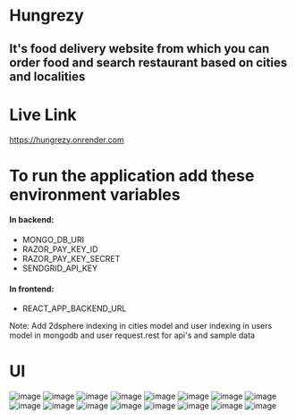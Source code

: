 # Hungrezy

<h2>It's food delivery website from which you can order food and search restaurant based on cities and localities</h2>

# Live Link
https://hungrezy.onrender.com




# To run the application add these environment variables

<h4>In backend:</h4>
<ul>
<li>MONGO_DB_URI</li>
<li>RAZOR_PAY_KEY_ID</li>
<li>RAZOR_PAY_KEY_SECRET</li>
<li>SENDGRID_API_KEY</li>
</ul>
<h4>In frontend:</h4>
<ul><li>REACT_APP_BACKEND_URL</li></ul>

Note: Add 2dsphere indexing in cities model and user indexing in users model in mongodb and user request.rest for api's and sample data


# UI


![image](https://github.com/kratos-090/Hungrezy/assets/64844155/a39d5ee8-1893-41a3-9827-40dc3a725f5a)
![image](https://github.com/kratos-090/Hungrezy/assets/64844155/ab283a79-c4a1-41eb-8d63-a507148bf4ec)
![image](https://github.com/kratos-090/Hungrezy/assets/64844155/b37dc823-0d4a-4e64-9164-03cd239ea2a3)
![image](https://github.com/kratos-090/Hungrezy/assets/64844155/fa41e216-0965-4428-b10e-b7fb881f8386)
![image](https://github.com/kratos-090/Hungrezy/assets/64844155/4e621da1-499f-41bc-ab26-9286b7061dcd)
![image](https://github.com/kratos-090/Hungrezy/assets/64844155/fdb53f33-37c4-4c7e-b08d-911ec66448e9)
![image](https://github.com/kratos-090/Hungrezy/assets/64844155/6c084c47-9c95-49c2-a0d0-03dbd1df416a)
![image](https://github.com/kratos-090/Hungrezy/assets/64844155/da451d14-0912-489d-9da7-4d18610785ca)
![image](https://github.com/kratos-090/Hungrezy/assets/64844155/a699830f-aa73-4136-b4d2-489fd7152a16)
![image](https://github.com/kratos-090/Hungrezy/assets/64844155/72c2acf3-692f-4e0b-9496-cab4b231aa5b)
![image](https://github.com/kratos-090/Hungrezy/assets/64844155/041aa0b4-a0d9-4d9d-8ae5-103bcd8e92ac)
![image](https://github.com/kratos-090/Hungrezy/assets/64844155/148f0f6b-102d-4af4-905f-fb65516f3fff)
![image](https://github.com/kratos-090/Hungrezy/assets/64844155/8d0bf6b3-1920-43b0-a785-8568d93b0acc)
![image](https://github.com/kratos-090/Hungrezy/assets/64844155/0a4a7897-8554-4f87-8cc4-743171b8d91b)
![image](https://github.com/kratos-090/Hungrezy/assets/64844155/0be43f0f-8f13-4aa2-81b0-b2669b7bfd74)
![image](https://github.com/kratos-090/Hungrezy/assets/64844155/64e14e9b-c8e9-4247-bba6-7d06dfaf590c)





